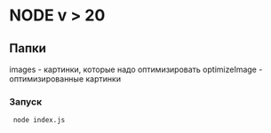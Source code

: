 # NODE v > 20

## Папки
images - картинки, которые надо оптимизировать
optimizeImage - оптимизированные картинки

### Запуск
```
 node index.js
```
